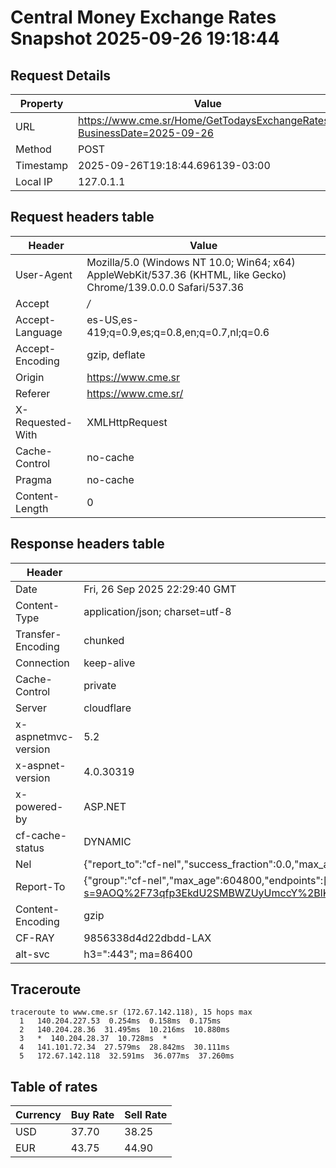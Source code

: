 # Central Money Exchange Rates Snapshot 2025-09-26 19:18:44
## Request Details

| Property | Value |
|----------|-------|
| URL | https://www.cme.sr/Home/GetTodaysExchangeRates/?BusinessDate=2025-09-26 |
| Method | POST |
| Timestamp | 2025-09-26T19:18:44.696139-03:00 |
| Local IP | 127.0.1.1 |
    
## Request headers table

| Header | Value |
|--------|-------|
| User-Agent | Mozilla/5.0 (Windows NT 10.0; Win64; x64) AppleWebKit/537.36 (KHTML, like Gecko) Chrome/139.0.0.0 Safari/537.36 |
| Accept | */* |
| Accept-Language | es-US,es-419;q=0.9,es;q=0.8,en;q=0.7,nl;q=0.6 |
| Accept-Encoding | gzip, deflate |
| Origin | https://www.cme.sr |
| Referer | https://www.cme.sr/ |
| X-Requested-With | XMLHttpRequest |
| Cache-Control | no-cache |
| Pragma | no-cache |
| Content-Length | 0 |

    
## Response headers table
| Header | Value |
|--------|-------|
| Date | Fri, 26 Sep 2025 22:29:40 GMT |
| Content-Type | application/json; charset=utf-8 |
| Transfer-Encoding | chunked |
| Connection | keep-alive |
| Cache-Control | private |
| Server | cloudflare |
| x-aspnetmvc-version | 5.2 |
| x-aspnet-version | 4.0.30319 |
| x-powered-by | ASP.NET |
| cf-cache-status | DYNAMIC |
| Nel | {"report_to":"cf-nel","success_fraction":0.0,"max_age":604800} |
| Report-To | {"group":"cf-nel","max_age":604800,"endpoints":[{"url":"https://a.nel.cloudflare.com/report/v4?s=9AOQ%2F73qfp3EkdU2SMBWZUyUmccY%2BlKgI9y76z%2BOc2i4sD9kiN5D3payGVkgZ2l1UhGFRqGkuqQhx3wcI8qM0Q4%2B9RmlJbjgsrw%3D"}]} |
| Content-Encoding | gzip |
| CF-RAY | 9856338d4d22dbdd-LAX |
| alt-svc | h3=":443"; ma=86400 |

## Traceroute 

```
traceroute to www.cme.sr (172.67.142.118), 15 hops max
  1   140.204.227.53  0.254ms  0.158ms  0.175ms 
  2   140.204.28.36  31.495ms  10.216ms  10.880ms 
  3   *  140.204.28.37  10.728ms  * 
  4   141.101.72.34  27.579ms  28.842ms  30.111ms 
  5   172.67.142.118  32.591ms  36.077ms  37.260ms 

```


## Table of rates

| Currency | Buy Rate | Sell Rate |
|----------|----------|-----------|
| USD | 37.70 | 38.25 |
| EUR | 43.75 | 44.90 |
